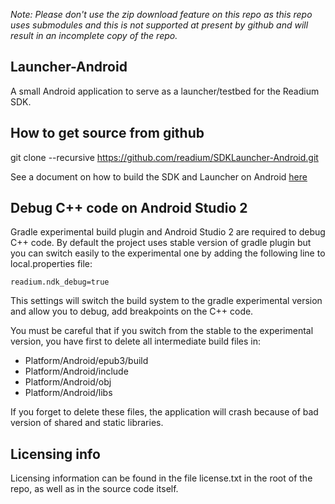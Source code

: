 _Note:  Please don't use the zip download feature on this repo as this repo uses submodules and this is not supported at present by github and will result in an incomplete copy of the repo._


Launcher-Android
---------------------
A small Android application to serve as a launcher/testbed for the Readium SDK. 

How to get source from github
-------------------------------
 git clone --recursive https://github.com/readium/SDKLauncher-Android.git

See a document on how to build the SDK and Launcher on Android [here](https://docs.google.com/document/d/1ebFQ-8BGoiamKO4K0ZiL1nH6b8wulJ-ORyZKiDEYi-8/edit)

Debug C++ code on Android Studio 2
----------------------------------

Gradle experimental build plugin and Android Studio 2 are required to debug C++ code.
By default the project uses stable version of gradle plugin but you can switch easily to the experimental one by adding the following line to local.properties file:
````
readium.ndk_debug=true
````

This settings will switch the build system to the gradle experimental version and allow you to debug, add breakpoints on the C++ code.

You must be careful that if you switch from the stable to the experimental version, you have first to delete all intermediate build files in:
- Platform/Android/epub3/build
- Platform/Android/include
- Platform/Android/obj
- Platform/Android/libs

If you forget to delete these files, the application will crash because of bad version of shared and static libraries.

Licensing info
----------------
Licensing information can be found in the file license.txt in the root of the repo, as well as in the source code itself.
